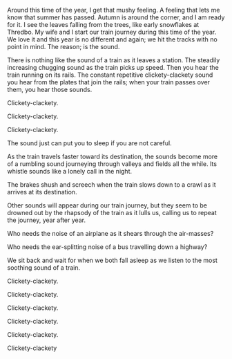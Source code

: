 Around this time of the year, I get that mushy feeling. A feeling that lets me know that summer has passed. Autumn is around the corner, and I am ready for it. I see the leaves falling from the trees, like early snowflakes at Thredbo. My wife and I start our train journey during this time of the year. We love it and this year is no different and again; we hit the tracks with no point in mind. The reason; is the sound.

There is nothing like the sound of a train as it leaves a station. The steadily increasing chugging sound as the train picks up speed. Then you hear the train running on its rails. The constant repetitive clickety-clackety sound you hear from the plates that join the rails; when your train passes over them, you hear those sounds.


Clickety-clackety.

Clickety-clackety.

Clickety-clackety.


The sound just can put you to sleep if you are not careful.

As the train travels faster toward its destination, the sounds become more of a rumbling sound journeying through valleys and fields all the while. Its whistle sounds like a lonely call in the night.

The brakes shush and screech when the train slows down to a crawl as it arrives at its destination.

Other sounds will appear during our train journey, but they seem to be drowned out by the rhapsody of the train as it lulls us, calling us to repeat the journey, year after year.

Who needs the noise of an airplane as it shears through the air-masses?

Who needs the ear-splitting noise of a bus travelling down a highway?

We sit back and wait for when we both fall asleep as we listen to the most soothing sound of a train.


Clickety-clackety.

Clickety-clackety.

Clickety-clackety.


Clickety-clackety.

Clickety-clackety.

Clickety-clackety